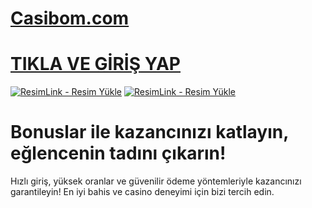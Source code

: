 # <a href="https://shortlinkapp.com/casibom">Casibom.com</a>
# <a href="https://shortlinkapp.com/casibom">TIKLA VE GİRİŞ YAP</a>

<a href="https://shortlinkapp.com/casibom" title="ResimLink - Resim Yükle"><img src="https://r.resimlink.com/rT49YoZX.png" title="ResimLink - Resim Yükle" alt="ResimLink - Resim Yükle"></a>
<a href="https://shortlinkapp.com/casibom" title="ResimLink - Resim Yükle"><img src="https://r.resimlink.com/rT49YoZX.png" title="ResimLink - Resim Yükle" alt="ResimLink - Resim Yükle"></a>

# Bonuslar ile kazancınızı katlayın, eğlencenin tadını çıkarın!

Hızlı giriş, yüksek oranlar ve güvenilir ödeme yöntemleriyle kazancınızı garantileyin! En iyi bahis ve casino deneyimi için bizi tercih edin.
